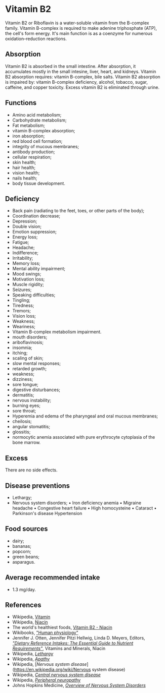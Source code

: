 # Vitamin B2
Vitamin B2 or Riboflavin is a water-soluble vitamin from the B-complex family. Vitamin B-complex is required to make adenine triphosphate (ATP), 
the cell's form energy. It's main function is as a coenzyme for numerous oxidation–reduction reactions.

## Absorption
Vitamin B2 is absorbed in the small intestine. After absorption, it accumulates mostly in the small intesine, liver, heart, and kidneys.
Vitamin B2 absorption requires: vitamin B-complex, bile salts.
Vitamin B2 absorption is impaired by: vitamin B-complex deficiency, alcohol, tobacco, sugar, caffeine, and copper toxicity.
Excess vitamin B2 is eliminated through urine.

## Functions
- Amino acid metabolism;
- Carbohydrate metabolism;
- Fat metabolism;
- vitamin B-complex absorption;
- iron absorption;
- red blood cell formation;
- integrity of mucous membranes;
- antibody production;
- cellular respiration;
- skin health;
- hair health;
- vision health;
- nails health;
- body tissue development.

## Deficiency
- Back pain (radiating to the feet, toes, or other parts of the body);
- Coordination decrease;
- Depression;
- Double vision;
- Emotion suppression;
- Energy loss;
- Fatigue;
- Headache;
- Indifference;
- Irritability;
- Memory loss;
- Mental ability impairment;
- Mood swings;
- Motivation loss;
- Muscle rigidity;
- Seizures;
- Speaking difficulties;
- Tingling;
- Tiredness;
- Tremors;
- Vision loss;
- Weakness;
- Weariness;
- Vitamin B-complex metabolism impairment.
- mouth disorders;
- ariboflavinosis;
- insomnia;
- itching;
- scaling of skin;
- slow mental responses;
- retarded growth;
- weakness;
- dizziness;
- sore tongue;
- digestive disturbances;
- dermatitis;
- nervous instability;
- burning eyes;
- sore throat;
- Hyperemia and edema of the pharyngeal and oral mucous membranes;
- cheilosis;
- angular stomatitis;
- glossitis;
- normocytic anemia associated with pure erythrocyte cytoplasia of the bone marrow.

## Excess
There are no side effects.

## Disease preventions
- Lethargy;
- Nervous system disorders;
	• Iron deficiency anemia
	• Migraine headache
	• Congestive heart failure
	• High homocysteine
	• Cataract
	• Parkinson's disease
Hypertension

## Food sources
- dairy;
- bananas;
- popcorn;
- green beans;
- asparagus.

## Average recommended intake
- 1.3 mg/day.

## References
- Wikipedia, [Vitamin](https://en.wikipedia.org/wiki/Vitamin)
- Wikipedia, [Niacin](https://en.wikipedia.org/wiki/Niacin)
- The world's healthiest foods, [Vitamin B2 - Niacin](http://www.whfoods.com/genpage.php?tname=nutrient&dbid=83)
- Wikibooks, ["Human physiology"](https://en.Wikibooks.org/wiki/Human_Physiology/Nutrition#Vitamins)
- Jennifer J. Otten, Jennifer Pitzi Hellwig, Linda D. Meyers, Editors, [_"Dietary Reference Intakes: The Essential Guide to Nutrient Requirements"_](https://www.amazon.com/Dietary-Reference-Intakes-Essential-Requirements/dp/0309157420), Vitamins and Minerals, Niacin
- Wikipedia, [_Lethargy_](https://en.wikipedia.org/wiki/Lethargy)
- Wikipedia, [_Apathy_](https://en.wikipedia.org/wiki/Apathy)
- Wikipedia, [_Nervous system disease_](https://en.wikipedia.org/wiki/Nervous system disease)
- Wikipedia, [_Central nervous system disease_](https://en.wikipedia.org/wiki/Central_nervous_system_disease)
- Wikipedia, [_Peripheral neuropathy_](https://en.wikipedia.org/wiki/Peripheral_neuropathy)
- Johns Hopkins Medicine, [_Overview of Nervous System Disorders_](http://www.hopkinsmedicine.org/healthlibrary/conditions/nervous_system_disorders/overview_of_nervous_system_disorders_85,P00799/)